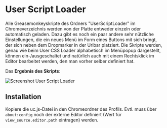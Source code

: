 # User Script Loader
Alle Greasemonkeyskripte des Ordners "UserScriptLoader" im Chromeverzeichnis werden von der Platte entweder einzeln oder 
automatisch geladen. Dazu gibt es noch ein paar andere sehr nützliche Einstellungen, die ein neues Menü im Form eines Buttons mit 
sich bringt, der sich neben dem Dropmarker in der Urlbar platziert. Die Skripte werden, genau wie beim User CSS Loader 
alphabetisch im Menüpopup dargestellt, können ein-/ausgeschaltet und natürlich auch mit einem Rechtsklick im Editor 
bearbeitet werden, den man vorher selber definiert hat.

Das **Ergebnis des Skripts**:

![Screenshot User Script Loader](https://github.com/ardiman/userChrome.js/raw/master/userscriptloader/scr_userscriptloader.png)

## Installation
Kopiere die uc.js-Datei in den Chromeordner des Profils. 
Evtl. muss über `about:config` noch der externe Editor definiert (Wert für `view_source.editor.path` eintragen) werden.

